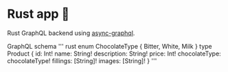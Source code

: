 # Rust app 🦀

Rust GraphQL backend using [async-graphql](https://github.com/async-graphql/async-graphql).

GraphQL schema
'''
rust
enum ChocolateType {
  Bitter, White, Milk
}
type Product {
  id: Int!
  name: String!
  description: String!
  price: Int!
  chocolateType: chocolateType!
  fillings: [String]!
  images: [String]!
}
'''
